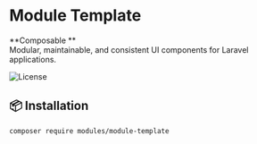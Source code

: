 # Module Template

**Composable **  
Modular, maintainable, and consistent UI components for Laravel applications.

![License](https://img.shields.io/badge/license-MIT-blue.svg)

## 📦 Installation

```bash
composer require modules/module-template
```
